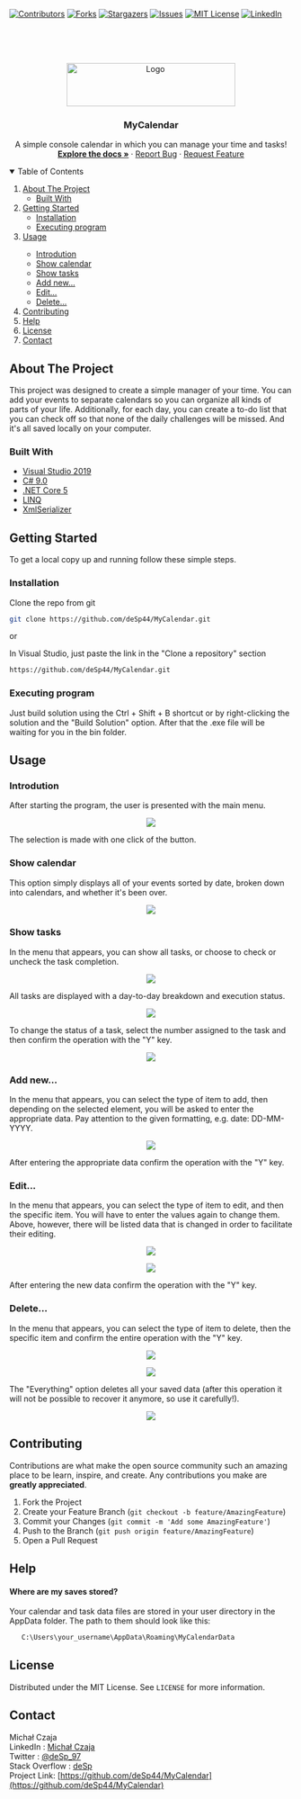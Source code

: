 [![Contributors][contributors-shield]][contributors-url]
[![Forks][forks-shield]][forks-url]
[![Stargazers][stars-shield]][stars-url]
[![Issues][issues-shield]][issues-url]
[![MIT License][license-shield]][license-url]
[![LinkedIn][linkedin-shield]][linkedin-url]

<!-- PROJECT LOGO -->
<br />
<br />
<br />
<p align="center">
  <a href="https://github.com/deSp44/MyCalendar">
    <img src="https://user-images.githubusercontent.com/56117577/124885463-92dd4400-dfd3-11eb-8bbe-29e3fa2439a5.png" alt="Logo" width="300" height="77">
  </a>
  
  <h3 align="center">MyCalendar</h3>
  <p align="center">
    A simple console calendar in which you can manage your time and tasks!
    <br />
    <a href="https://github.com/deSp44/MyCalendar"><strong>Explore the docs »</strong></a>
	·
    <a href="https://github.com/deSp44/MyCalendar/issues">Report Bug</a>
	·
    <a href="https://github.com/deSp44/MyCalendar/issues">Request Feature</a>
  </p>
</p>



<!-- TABLE OF CONTENTS -->
<details open="open">
  <summary>Table of Contents</summary>
  <ol>
    <li>
      <a href="#about-the-project">About The Project</a>
      <ul>
        <li><a href="#built-with">Built With</a></li>
      </ul>
    </li>
    <li>
      <a href="#getting-started">Getting Started</a>
      <ul>
        <li><a href="#installation">Installation</a></li>
		    <li><a href="#executing-program">Executing program</a></li>
      </ul>
    </li>
    <li><a href="#usage">Usage</a></li>
    <ul>
        <li><a href="#introdution">Introdution</a></li>
		    <li><a href="#show-calendar">Show calendar</a></li>
        <li><a href="#show-tasks">Show tasks</a></li>
        <li><a href="#add-new">Add new...</a></li>
        <li><a href="#edit">Edit...</a></li>
        <li><a href="#delete">Delete...</a></li>
      </ul>
    <li><a href="#contributing">Contributing</a></li>
	<li><a href="#help">Help</a></li>
    <li><a href="#license">License</a></li>
    <li><a href="#contact">Contact</a></li>
  </ol>
</details>

<!-- ABOUT THE PROJECT -->
## About The Project
This project was designed to create a simple manager of your time. You can add your events to separate calendars so you can organize all kinds of parts of your life. Additionally, for each day, you can create a to-do list that you can check off so that none of the daily challenges will be missed. And it's all saved locally on your computer.

### Built With
* [Visual Studio 2019](https://visualstudio.microsoft.com/pl/vs/)
* [C# 9.0](https://docs.microsoft.com/pl-pl/dotnet/csharp/whats-new/csharp-9)
* [.NET Core 5](https://docs.microsoft.com/pl-pl/dotnet/core/dotnet-five)
* [LINQ](https://docs.microsoft.com/pl-pl/dotnet/api/system.linq?view=net-5.0)
* [XmlSerializer](https://docs.microsoft.com/pl-pl/dotnet/api/system.xml.serialization.xmlserializer?view=net-5.0)

<!-- GETTING STARTED -->
## Getting Started

To get a local copy up and running follow these simple steps.

### Installation
Clone the repo from git
   ```sh
   git clone https://github.com/deSp44/MyCalendar.git
   ```
   or
   
In Visual Studio, just paste the link in the "Clone a repository" section
   ```sh
   https://github.com/deSp44/MyCalendar.git
   ```
   
### Executing program
Just build solution using the Ctrl + Shift + B shortcut or by right-clicking the solution and the "Build Solution" option. After that the .exe file will be waiting for you in the bin folder.

<!-- USAGE EXAMPLES -->
## Usage

### Introdution
After starting the program, the user is presented with the main menu.
<p align="center">
  <img src="https://user-images.githubusercontent.com/56117577/124899066-0b4a0200-dfe0-11eb-9b07-583a9c958c0a.png" />
</p>
The selection is made with one click of the button.

### Show calendar
This option simply displays all of your events sorted by date, broken down into calendars, and whether it's been over.
<p align="center">
  <img src="https://user-images.githubusercontent.com/56117577/124915426-ce870680-dff1-11eb-88af-402cf9125a23.png" />
</p>

### Show tasks
In the menu that appears, you can show all tasks, or choose to check or uncheck the task completion.
<p align="center">
  <img src="https://user-images.githubusercontent.com/56117577/124913791-d645ab80-dfef-11eb-812a-d15babc08cc3.png" />
</p>

All tasks are displayed with a day-to-day breakdown and execution status.
<p align="center">
  <img src="https://user-images.githubusercontent.com/56117577/124913811-dba2f600-dfef-11eb-9879-f8826d41dd3c.png" />
</p>

To change the status of a task, select the number assigned to the task and then confirm the operation with the "Y" key.
<p align="center">
  <img src="https://user-images.githubusercontent.com/56117577/124913833-e65d8b00-dfef-11eb-9ed1-37347a67ef02.png" />
</p>

### Add new...
In the menu that appears, you can select the type of item to add, then depending on the selected element, you will be asked to enter the appropriate data. Pay attention to the given formatting, e.g. date: DD-MM-YYYY.
<p align="center">
  <img src="https://user-images.githubusercontent.com/56117577/124916697-3e49c100-dff3-11eb-8823-9c2b332fdccf.png" />
</p>
After entering the appropriate data confirm the operation with the "Y" key.

### Edit...
In the menu that appears, you can select the type of item to edit, and then the specific item. You will have to enter the values again to change them. Above, however, there will be listed data that is changed in order to facilitate their editing.
<p align="center">
  <img src="https://user-images.githubusercontent.com/56117577/124919094-17d95500-dff6-11eb-8171-8d69304579c0.png" />
</p>
<p align="center">
  <img src="https://user-images.githubusercontent.com/56117577/124919098-190a8200-dff6-11eb-9ef3-a0f03a4aa84c.png" />
</p>

After entering the new data confirm the operation with the "Y" key.

### Delete...
In the menu that appears, you can select the type of item to delete, then the specific item and confirm the entire operation with the "Y" key.
<p align="center">
  <img src="https://user-images.githubusercontent.com/56117577/124914146-4ce2a900-dff0-11eb-95b5-e13484221991.png" />
</p>
<p align="center">
  <img src="https://user-images.githubusercontent.com/56117577/124915670-19a11980-dff2-11eb-9800-c72444f298f1.png" />
</p>

The "Everything" option deletes all your saved data (after this operation it will not be possible to recover it anymore, so use it carefully!).
<p align="center">
  <img src="https://user-images.githubusercontent.com/56117577/124914139-4a804f00-dff0-11eb-8744-1331290d7938.png" />
</p>

<!-- CONTRIBUTING -->
## Contributing
Contributions are what make the open source community such an amazing place to be learn, inspire, and create. Any contributions you make are **greatly appreciated**.

1. Fork the Project
2. Create your Feature Branch (`git checkout -b feature/AmazingFeature`)
3. Commit your Changes (`git commit -m 'Add some AmazingFeature'`)
4. Push to the Branch (`git push origin feature/AmazingFeature`)
5. Open a Pull Request

<!-- HELP -->
## Help

#### Where are my saves stored?
Your calendar and task data files are stored in your user directory in the AppData folder.
The path to them should look like this:
```sh
   C:\Users\your_username\AppData\Roaming\MyCalendarData
```

<!-- LICENSE -->
## License
Distributed under the MIT License. See `LICENSE` for more information.

<!-- CONTACT -->
## Contact
Michał Czaja
<br />
LinkedIn : [Michał Czaja](https://pl.linkedin.com/in/micha%C5%82-czaja-735013209)
<br />
Twitter : [@deSp_97](https://twitter.com/deSp_97)
<br />
Stack Overflow : [deSp](https://stackoverflow.com/users/15499426/desp)
<br />
Project Link: [https://github.com/deSp44/MyCalendar](https://github.com/deSp44/MyCalendar)



<!-- MARKDOWN LINKS & IMAGES -->
<!-- https://www.markdownguide.org/basic-syntax/#reference-style-links -->
[contributors-shield]: https://img.shields.io/github/contributors/deSp44/MyCalendar.svg?style=for-the-badge
[contributors-url]: https://github.com/deSp44/MyCalendar/graphs/contributors
[forks-shield]: https://img.shields.io/github/forks/deSp44/MyCalendar.svg?style=for-the-badge
[forks-url]: https://github.com/deSp44/MyCalendar/network/members
[stars-shield]: https://img.shields.io/github/stars/deSp44/MyCalendar.svg?style=for-the-badge
[stars-url]: https://github.com/deSp44/MyCalendar/stargazers
[issues-shield]: https://img.shields.io/github/issues/deSp44/MyCalendar.svg?style=for-the-badge
[issues-url]: https://github.com/deSp44/MyCalendar/issues
[license-shield]: https://img.shields.io/github/license/deSp44/MyCalendar.svg?style=for-the-badge
[license-url]: https://github.com/deSp44/MyCalendar/blob/master/LICENSE.txt
[linkedin-shield]: https://img.shields.io/badge/-LinkedIn-black.svg?style=for-the-badge&logo=linkedin&colorB=555
[linkedin-url]: https://www.linkedin.com/in/micha%C5%82-czaja-735013209/
